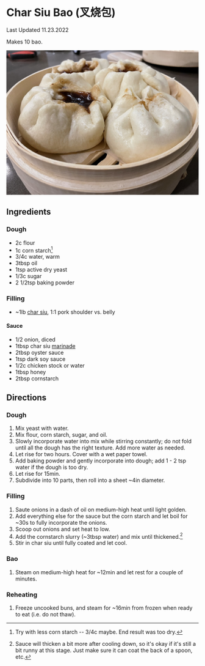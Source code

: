 # Char Siu Bao (叉烧包)

Last Updated 11.23.2022

Makes 10 bao.

![char_siu_bao](/assets/char_siu_bao.jpg)

## Ingredients

### Dough

* 2c flour
* 1c corn starch[^2]
* 3/4c water, warm
* 3tbsp oil
* 1tsp active dry yeast
* 1/3c sugar
* 2 1/2tsp baking powder

### Filling

* ~1lb [char siu](char_siu.md), 1:1 pork shoulder vs. belly

#### Sauce

* 1/2 onion, diced
* 1tbsp char siu [marinade](char_siu.md)
* 2tbsp oyster sauce
* 1tsp dark soy sauce
* 1/2c chicken stock or water
* 1tbsp honey
* 2tbsp cornstarch

## Directions

### Dough

1. Mix yeast with water.
1. Mix flour, corn starch, sugar, and oil.
1. Slowly incorporate water into mix while stirring constantly; do not fold until all the dough has the right texture. Add more water as needed.
1. Let rise for two hours. Cover with a wet paper towel.
1. Add baking powder and gently incorporate into dough; add 1 - 2 tsp water if
   the dough is too dry.
1. Let rise for 15min.
1. Subdivide into 10 parts, then roll into a sheet ~4in diameter.

### Filling

1. Saute onions in a dash of oil on medium-high heat until light golden.
1. Add everything else for the sauce but the corn starch and let boil for ~30s to
   fully incorporate the onions.
1. Scoop out onions and set heat to low.
1. Add the cornstarch slurry (~3tbsp water) and mix until thickened.[^1]
1. Stir in char siu until fully coated and let cool.

### Bao

1. Steam on medium-high heat for ~12min and let rest for a couple of minutes.

### Reheating

1. Freeze uncooked buns, and steam for ~16min from frozen when ready to eat (i.e.
   do not thaw).

[^1]: Sauce will thicken a bit more after cooling down, so it's okay if it's
      still a bit runny at this stage. Just make sure it can coat the back of a
      spoon, etc.
[^2]: Try with less corn starch -- 3/4c maybe. End result was too dry.
